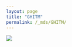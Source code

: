 ```yaml
---
layout: page
title: "GHITM"
permalink: /_mds/GHITM/
---
```


![](../../algns0/N99_5HSAA044078_aln_report.png?raw=true)
